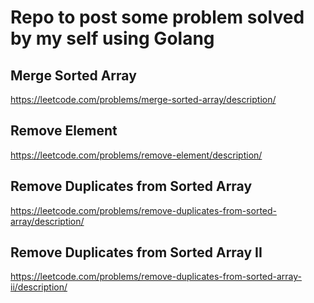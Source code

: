 # Repo to post some problem solved by my self using Golang
## Merge Sorted Array
https://leetcode.com/problems/merge-sorted-array/description/
## Remove Element
https://leetcode.com/problems/remove-element/description/
## Remove Duplicates from Sorted Array
https://leetcode.com/problems/remove-duplicates-from-sorted-array/description/
## Remove Duplicates from Sorted Array II
https://leetcode.com/problems/remove-duplicates-from-sorted-array-ii/description/
